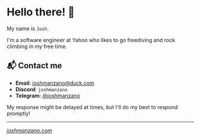 # Hello there! 👋

My name is `Josh`. 

I'm a software engineer at Yahoo who likes to go freediving and rock climbing in my free time.

## 📬 Contact me

- **Email**: [joshmanzano@duck.com](mailto:joshmanzano@duck.com) 
- **Discord**: `joshmanzano` 
- **Telegram**: [@joshmanzano](https://t.me/joshmanzano)

My response might be delayed at times, but I'll do my best to respond promptly!

---

[*joshmanzano.com*](https://joshmanzano.com)
